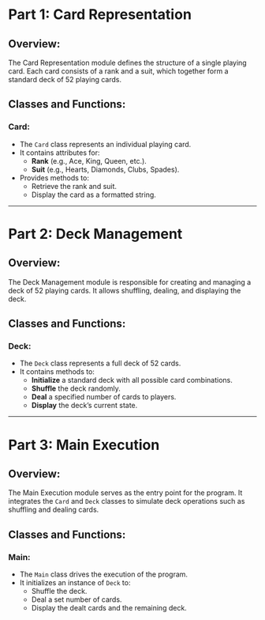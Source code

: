 # Part 1: Card Representation

## Overview:
The Card Representation module defines the structure of a single playing card. Each card consists of a rank and a suit, which together form a standard deck of 52 playing cards.

## Classes and Functions:

### Card:
- The `Card` class represents an individual playing card.
- It contains attributes for:
  - **Rank** (e.g., Ace, King, Queen, etc.).
  - **Suit** (e.g., Hearts, Diamonds, Clubs, Spades).
- Provides methods to:
  - Retrieve the rank and suit.
  - Display the card as a formatted string.

---

# Part 2: Deck Management

## Overview:
The Deck Management module is responsible for creating and managing a deck of 52 playing cards. It allows shuffling, dealing, and displaying the deck.

## Classes and Functions:

### Deck:
- The `Deck` class represents a full deck of 52 cards.
- It contains methods to:
  - **Initialize** a standard deck with all possible card combinations.
  - **Shuffle** the deck randomly.
  - **Deal** a specified number of cards to players.
  - **Display** the deck’s current state.

---

# Part 3: Main Execution

## Overview:
The Main Execution module serves as the entry point for the program. It integrates the `Card` and `Deck` classes to simulate deck operations such as shuffling and dealing cards.

## Classes and Functions:

### Main:
- The `Main` class drives the execution of the program.
- It initializes an instance of `Deck` to:
  - Shuffle the deck.
  - Deal a set number of cards.
  - Display the dealt cards and the remaining deck.


